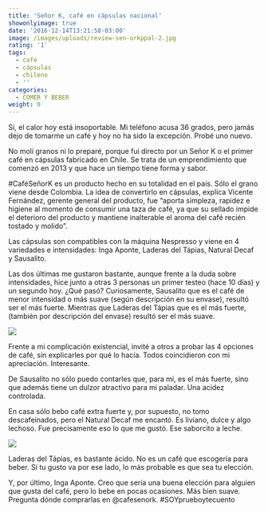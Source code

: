 ```yaml
---
title: 'Señor K, café en cápsulas nacional'
showonlyimage: true
date: '2016-12-14T13:21:58-03:00'
image: /images/uploads/review-sen-orkppal-2.jpg
rating: '1'
tags:
  - café
  - cápsulas
  - chileno
  - ''
categories:
  - COMER Y BEBER
weight: 0
---
```

Sí, el calor hoy está insoportable. Mi teléfono acusa 36 grados, pero jamás dejo de tomarme un café y hoy no ha sido la excepción. Probé uno nuevo.

<!--more-->

No molí granos ni lo preparé, porque fui directo por un Señor K o el primer café en cápsulas fabricado en Chile. Se trata de un emprendimiento que comenzó en 2013 y que hace un tiempo tiene forma y sabor.

\#CaféSeñorK es un producto hecho en su totalidad en el país. Sólo el grano viene desde Colombia. La idea de convertirlo en cápsulas, explica Vicente Fernández, gerente general del producto, fue “aporta simpleza, rapidez e higiene al momento de consumir una taza de café, ya que su sellado impide el deterioro del producto y mantiene inalterable el aroma del café recién tostado y molido”.

 Las cápsulas son compatibles con la máquina Nespresso y viene en 4 variedades e intensidades: Inga Aponte, Laderas del Tápias, Natural Decaf y Sausalito. 

Las dos últimas me gustaron bastante, aunque frente a la duda sobre intensidades, hice junto a otras 3 personas un primer testeo (hace 10 días) y un segundo hoy. ¿Qué pasó? Curiosamente, Sausalito que es el café de menor intensidad o más suave (según descripción en su envase), resultó ser el más fuerte. Mientras que Laderas del Tápias que es el más fuerte, (también por descripción del envase) resultó ser el más suave.

![](/images/uploads/review-sen-ork-1.jpg)

Frente a mi complicación existencial, invité a otros a probar las 4 opciones de café, sin explicarles por qué lo hacía. Todos coincidieron con mi apreciación. Interesante.

De Sausalito no sólo puedo contarles que, para mí, es el más fuerte, sino que además tiene un dulzor atractivo para mi paladar. Una acidez controlada.

En casa sólo bebo café extra fuerte y, por supuesto, no tomo descafeinados, pero el Natural Decaf me encantó. Es liviano, dulce y algo lechoso. Fue precisamente eso lo que me gustó. Ese saborcito a leche.

![](/images/uploads/review-sen-ork-2.jpg)

Laderas del Tápias, es bastante ácido. No es un café que escogería para beber. Si tu gusto va por ese lado, lo más probable es que sea tu elección.

Y, por último, Inga Aponte. Creo que sería una buena elección para alguien que gusta del café, pero lo bebe en pocas ocasiones. Más bien suave. Pregunta dónde comprarlas en @cafesenork. #SOYprueboytecuento
